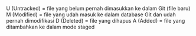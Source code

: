 U (Untracked) = file yang belum pernah dimasukkan ke dalam Git (file baru)
M (Modified) = file yang udah masuk ke dalam database Git dan udah pernah dimodifikasi
D (Deleted) = file yang dihapus
A (Added) = file yang ditambahkan ke dalam mode staged
